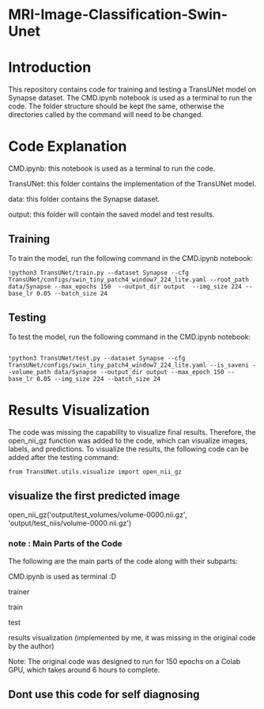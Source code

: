 # MRI-Image-Classification-Swin-Unet


# Introduction
This repository contains code for training and testing a TransUNet model on Synapse dataset. The CMD.ipynb notebook is used as a terminal to run the code. The folder structure should be kept the same, otherwise the directories called by the command will need to be changed.

# Code Explanation
CMD.ipynb: this notebook is used as a terminal to run the code.

TransUNet: this folder contains the implementation of the TransUNet model.

data: this folder contains the Synapse dataset.

output: this folder will contain the saved model and test results.

## Training
To train the model, run the following command in the CMD.ipynb notebook:

```
!python3 TransUNet/train.py --dataset Synapse --cfg TransUNet/configs/swin_tiny_patch4_window7_224_lite.yaml --root_path data/Synapse --max_epochs 150  --output_dir output  --img_size 224 --base_lr 0.05 --batch_size 24
```
## Testing
To test the model, run the following command in the CMD.ipynb notebook:
```

!python3 TransUNet/test.py --dataset Synapse --cfg TransUNet/configs/swin_tiny_patch4_window7_224_lite.yaml --is_saveni --volume_path data/Synapse --output_dir output --max_epoch 150 --base_lr 0.05 --img_size 224 --batch_size 24
```
# Results Visualization
The code was missing the capability to visualize final results. Therefore, the open_nii_gz function was added to the code, which can visualize images, labels, and predictions. To visualize the results, the following code can be added after the testing command:

```
from TransUNet.utils.visualize import open_nii_gz
```
## visualize the first predicted image
open_nii_gz('output/test_volumes/volume-0000.nii.gz', 'output/test_niis/volume-0000.nii.gz')

### note : Main Parts of the Code
The following are the main parts of the code along with their subparts:

CMD.ipynb is used as terminal :D

trainer

train

test

results visualization (implemented by me, it was missing in the original code by the author)

Note: The original code was designed to run for 150 epochs on a Colab GPU, which takes around 6 hours to complete. 

## Dont use this code for self diagnosing 
